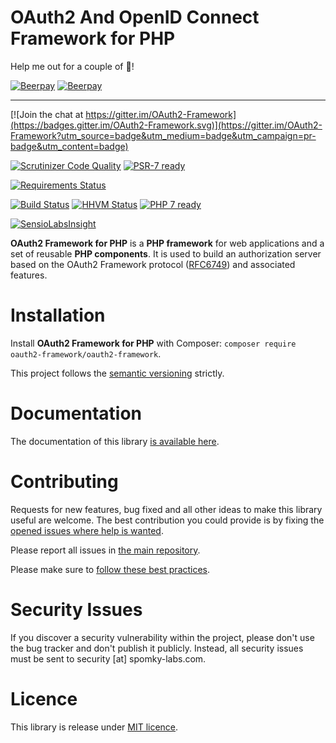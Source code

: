 OAuth2 And OpenID Connect Framework for PHP
===========================================

Help me out for a couple of :beers:!

[![Beerpay](https://beerpay.io/OAuth2-Framework/OAuth2-Framework.github.io/badge.svg)](https://beerpay.io/OAuth2-Framework/OAuth2-Framework.github.io)
[![Beerpay](https://beerpay.io/OAuth2-Framework/OAuth2-Framework.github.io/make-wish.svg)](https://beerpay.io/OAuth2-Framework/OAuth2-Framework.github.io)

----

[![Join the chat at https://gitter.im/OAuth2-Framework](https://badges.gitter.im/OAuth2-Framework.svg)](https://gitter.im/OAuth2-Framework?utm_source=badge&utm_medium=badge&utm_campaign=pr-badge&utm_content=badge)

[![Scrutinizer Code Quality](https://scrutinizer-ci.com/g/OAuth2-Framework/oauth2-framework/badges/quality-score.png?b=master)](https://scrutinizer-ci.com/g/OAuth2-Framework/oauth2-framework/?branch=master)
[![PSR-7 ready](https://img.shields.io/badge/PSR--7-ready-brightgreen.svg)](http://www.php-fig.org/psr/psr-7/)


[![Requirements Status](https://requires.io/github/OAuth2-Framework/oauth2-framework/requirements.svg?branch=master)](https://requires.io/github/OAuth2-Framework/oauth2-framework/requirements/?branch=master)

[![Build Status](https://travis-ci.org/OAuth2-Framework/oauth2-framework.svg?branch=master)](https://travis-ci.org/OAuth2-Framework/oauth2-framework)
[![HHVM Status](http://hhvm.h4cc.de/badge/oauth2-framework/oauth2-framework.svg)](http://hhvm.h4cc.de/package/oauth2-framework/oauth2-framework)
[![PHP 7 ready](http://php7ready.timesplinter.ch/OAuth2-Framework/oauth2-framework/master/badge.svg)](https://travis-ci.org/OAuth2-Framework/oauth2-framework)

[![SensioLabsInsight](https://insight.sensiolabs.com/projects/d4172a6f-b7ac-4123-87d3-86baf36cf9a9/big.png)](https://insight.sensiolabs.com/projects/d4172a6f-b7ac-4123-87d3-86baf36cf9a9)


**OAuth2 Framework for PHP** is a **PHP framework** for web applications and a set of reusable
**PHP components**. It is used to build an authorization server based on the
OAuth2 Framework protocol ([RFC6749](https://tools.ietf.org/html/rfc6749)) and associated features.

# Installation

Install **OAuth2 Framework for PHP** with Composer: `composer require oauth2-framework/oauth2-framework`.

This project follows the [semantic versioning](http://semver.org/) strictly.

# Documentation

The documentation of this library [is available here](https://oauth2-framework.spomky-labs.com).

# Contributing

Requests for new features, bug fixed and all other ideas to make this library useful are welcome.
The best contribution you could provide is by fixing the [opened issues where help is wanted](https://github.com/OAuth2-Framework/oauth2-framework/issues?q=is%3Aissue+is%3Aopen+label%3A%22help+wanted%22).

Please report all issues in [the main repository](https://github.com/OAuth2-Framework/oauth2-framework/issues).

Please make sure to [follow these best practices](.github/CONTRIBUTING.md).

# Security Issues

If you discover a security vulnerability within the project, please don't use the bug tracker and don't publish it publicly.
Instead, all security issues must be sent to security [at] spomky-labs.com. 

# Licence

This library is release under [MIT licence](LICENSE).
